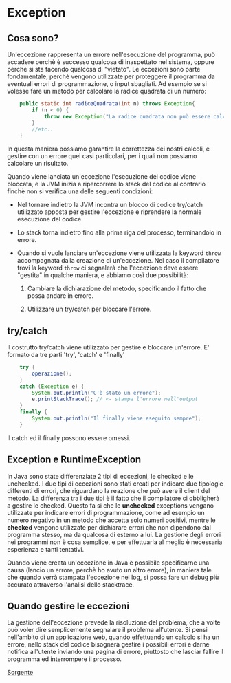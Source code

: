 Exception
=========

Cosa sono?
----------
Un'eccezione rappresenta un errore nell'esecuzione del programma, può accadere perchè è successo qualcosa di inaspettato nel sistema, oppure perchè si sta facendo qualcosa di "vietato".
Le eccezioni sono parte fondamentale, perchè vengono utilizzate per proteggere il programma da eventuali errori di programmazione, o input sbagliati.
Ad esempio se si volesse fare un metodo per calcolare la radice quadrata di un numero:

```java
	public static int radiceQuadrata(int n) throws Exception{
		if (n < 0) {
			throw new Exception("La radice quadrata non può essere calcolata per i numeri negativi: " + n);
		}
		//etc..
	}
```

In questa maniera possiamo garantire la correttezza dei nostri calcoli, e gestire con un errore quei casi particolari, per i quali non possiamo calcolare un risultato.

Quando viene lanciata un'eccezione l'esecuzione del codice viene bloccata, e la JVM inizia a ripercorrere lo stack del codice al contrario finchè non si verifica una delle seguenti condizioni:

- Nel tornare indietro la JVM incontra un blocco di codice try/catch utilizzato apposta per gestire l'eccezione e riprendere la normale esecuzione del codice.

- Lo stack torna indietro fino alla prima riga del processo, terminandolo in errore.

- Quando si vuole lanciare un'eccezione viene utilizzata la keyword `throw` accompagnata dalla creazione di un'eccezione.
	Nel caso il compilatore trovi la keyword `throw` ci segnalerà che l'eccezione deve essere "gestita" in qualche maniera, e abbiamo così due possibilità:

	1. Cambiare la dichiarazione del metodo, specificando il fatto che possa andare in errore.

	2. Utilizzare un try/catch per bloccare l'errore.

try/catch
---------
Il costrutto try/catch viene utilizzato per gestire e bloccare un'errore.
E' formato da tre parti 'try', 'catch' e 'finally'

```java
	try {
		operazione();
	}
	catch (Exception e) {
		System.out.println("C'è stato un errore");
		e.printStackTrace(); // <- stampa l'errore nell'output
	}
	finally {
		System.out.println("Il finally viene eseguito sempre");
	}
```
Il catch ed il finally possono essere omessi.

Exception e RuntimeException
----------------------------
In Java sono state differenziate 2 tipi di eccezioni, le checked e le unchecked.
I due tipi di eccezioni sono stati creati per indicare due tipologie differenti di errori, che riguardano la reazione che può avere il client del metodo.
La differenza tra i due tipi è il fatto che il compilatore ci obbligherà a gestire le checked.
Questo fa si che le **unchecked** exceptions vengano utilizzate per indicare errori di programmazione, come ad esempio un numero negativo in un metodo che accetta solo numeri positivi, mentre le **checked** vengono utilizzate per dichiarare errori che non dipendono dal programma stesso, ma da qualcosa di esterno a lui.
La gestione degli errori nei programmi non è cosa semplice, e per effettuarla al meglio è necessaria esperienza e tanti tentativi.

Quando viene creata un'eccezione in Java è possibile specificarne una causa (lancio un errore, perchè ho avuto un altro errore), in maniera tale che quando verrà stampata l'eccezione nei log, si possa fare un debug più accurato attraverso l'analisi dello stacktrace.

Quando gestire le eccezioni
---------------------------
La gestione dell'eccezione prevede la risoluzione del problema, che a volte può voler dire semplicemente segnalare il problema all'utente. Si pensi nell'ambito di un applicazione web, quando effettuando un calcolo si ha un errore, nello stack del codice bisognerà gestire i possibili errori e darne notifica all'utente inviando una pagina di errore, piuttosto che lasciar fallire il programma ed interrompere il processo.

[Sorgente](CorsoJava/src/it/r/corsi/java/exception/Eccezioni.java)
